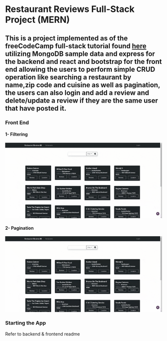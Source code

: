 # Restaurant Reviews Full-Stack Project (MERN)

## This is a project implemented as of the freeCodeCamp full-stack tutorial found [here](https://www.youtube.com/watch?v=mrHNSanmqQ4) utilizing MongoDB sample data and express for the backend and react and bootstrap for the front end allowing the users to perform simple CRUD operation like searching a restaurant by name,zip code and cuisine as well as pagination, the users can also login and add a review and delete/update a review if they are the same user that have posted it.

### Front End

#### 1- Filtering
![Filtering](/GIFs/Filtering.gif)

#### 2- Pagination
![Pagination](/GIFs/Paginaton.gif)


### Starting the App
Refer to backend & frontend readme